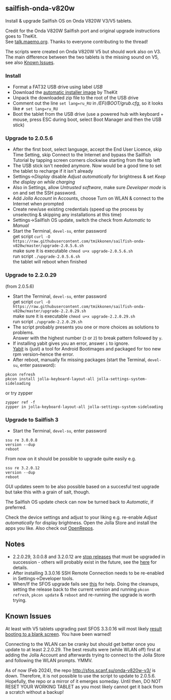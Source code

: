 ## sailfish-onda-v820w
Install & upgrade Sailfish OS on Onda V820W V3/V5 tablets.

Credit for the Onda V820W Sailfish port and original upgrade instructions goes to TheKit.  
See [talk.maemo.org](http://talk.maemo.org/showthread.php?t=96708). Thanks to everyone contributing to the thread!

The scripts were created on Onda V820W V5 but should work also on V3. The main difference between the two tablets is the missing sound on V5, see also [Known Issues](#known-issues).

### Install

* Format a FAT32 USB drive using label _USB_
* Download the [automatic installer image](https://mega.nz/#!8FZRiBwB!FBBD8CUMaBMkKcyiUDlw_sKfCjNZOQp713VqT-FoAhM) by TheKit
* Unpack the downloaded zip file to the root of the USB drive
* Comment out the line `set lang=ru_RU` in _/EFI/BOOT/grub.cfg_, so it looks like `# set lang=ru_RU`
* Boot the tablet from the USB drive (use a powered hub with keyboard + mouse, press ESC during boot, select Boot Manager and then the USB stick)

### Upgrade to 2.0.5.6

* After the first boot, select language, accept the End User Licence, skip Time Setting, skip Connect to the Internet and bypass the Sailfish Tutorial by tapping screen corners clockwise starting from the top left
* The USB stick isn't needed anymore. Now would be a good time to set the tablet to recharge if it isn't already
* Settings->_Display_ disable _Adjust automatically_ for brightness & set _Keep the display on while charging_ 
* Also in Settings, allow _Untrusted software_, make sure _Developer mode_ is on and set the SSH password.
* Add _Jolla Account_ in Accounts, choose Turn on WLAN & connect to the Internet when prompted
* Create new/use existing credentials (speed up the process by unselecting & skipping any installations at this time)
* Settings->Sailfish OS update, switch the check from _Automatic_ to _Manual_
* Start the Terminal, `devel-su`, enter password  
  get script `curl -O https://raw.githubusercontent.com/tmikkonen/sailfish-onda-v820w/master/upgrade-2.0.5.6.sh`  
  make sure it is executable `chmod u+x upgrade-2.0.5.6.sh`  
  run script `./upgrade-2.0.5.6.sh`  
  the tablet will reboot when finished

### Upgrade to 2.2.0.29
(from 2.0.5.6)
* Start the Terminal, `devel-su`, enter password  
  get script `curl -O https://raw.githubusercontent.com/tmikkonen/sailfish-onda-v820w/master/upgrade-2.2.0.29.sh`  
  make sure it is executable `chmod u+x upgrade-2.2.0.29.sh`  
  run script `./upgrade-2.2.0.29.sh`  
* The script probably presents you one or more choices as solutions to problems.  
Answer with the highest number (`3` or `2`) to break pattern followed by `y`. 
* If installing yabit gives you an error, answer `i` to ignore.  
[Yabit](https://github.com/g7/yabit) is (just) a tool for Android Bootimages and packaged for too new rpm version–hence the error.
* After reboot, manually fix missing packages (start the Terminal, `devel-su`, enter password): 
```
pkcon refresh
pkcon install jolla-keyboard-layout-all jolla-settings-system-sideloading
```
or try zypper

```
zypper ref -f
zypper in jolla-keyboard-layout-all jolla-settings-system-sideloading
```

### Upgrade to Sailfish 3
* Start the Terminal, `devel-su`, enter password
```
ssu re 3.0.0.8
version --dup
reboot
```
From now on it should be possible to upgrade quite easily e.g. 

```
ssu re 3.2.0.12
version --dup
reboot
```
GUI updates seem to be also possible based on a succesful test upgrade but take this with a grain of salt, though.  

The Sailfish OS update check can now be turned back to _Automatic_, if preferred.

Check the device settings and adjust to your liking e.g. re-enable _Adjust automatically_ for display brightness. Open the Jolla Store and install the apps you like. Also check out [OpenRepos](https://openrepos.net/content/basil/about-openrepos).

## Notes
* 2.2.0.29, 3.0.0.8 and 3.2.0.12 are [stop releases](https://docs.sailfishos.org/Support/Releases/) that must be upgraded in succession - others will probably exist in the future, see the [here](https://docs.sailfishos.org/Support/Help_Articles/Updating_Sailfish_OS/) for details.
* After installing 3.3.0.16 SSH Remote Connection needs to be re-enabled in Settings->Developer tools.
* When/If the SFOS upgrade fails see [this](https://docs.sailfishos.org/Support/Help_Articles/Updating_Sailfish_OS/#what-if-installing-an-os-update-fails-but-download-worked) for help. Doing the cleanups, setting the release back to the current version and running `pkcon refresh`, `pkcon update` & `reboot` and re-running the upgrade is worth trying. 

## Known Issues
At least with V5 tablets upgrading past SFOS 3.3.0.16 will most likely [result booting to a blank screen](https://talk.maemo.org/showpost.php?p=1574126&postcount=265). You have been warned!

Connecting to the WLAN can be cranky but should get better once you update to at least 2.2.0.29.
The best results were (while WLAN off) first at adding the Jolla Account and afterwards trying to connect to the Jolla Store and following the WLAN prompts. YMMV.

As of now (Feb 2024), the repo http://sfos.scanf.su/onda-v820w-v3/ is down. Therefore, it is not possible to use the script to update to 2.0.5.6. Hopefully, the repo or a mirror of it emerges someday. Until then, DO NOT RESET YOUR WORKING TABLET as you most likely cannot get it back from a scratch without a backup!
